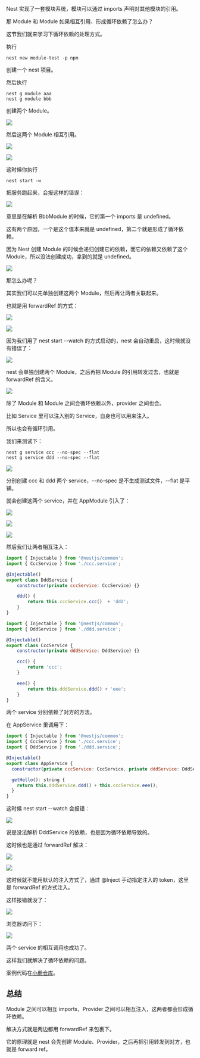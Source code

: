Nest 实现了一套模块系统，模块可以通过 imports 声明对其他模块的引用。

那 Module 和 Module 如果相互引用、形成循环依赖了怎么办？

这节我们就来学习下循环依赖的处理方式。

执行

```
nest new module-test -p npm
```
创建一个 nest 项目。

然后执行
```
nest g module aaa
nest g module bbb
```
创建两个 Module。

![](https://p6-juejin.byteimg.com/tos-cn-i-k3u1fbpfcp/b145b0bb0e9b4f859c9d75d048a659bd~tplv-k3u1fbpfcp-watermark.image?)

然后这两个 Module 相互引用。

![](https://p3-juejin.byteimg.com/tos-cn-i-k3u1fbpfcp/b52f40029b84469fa53c670856d62fb6~tplv-k3u1fbpfcp-watermark.image?)

![](https://p6-juejin.byteimg.com/tos-cn-i-k3u1fbpfcp/31b0562d4fa948c18624a0889f2c247b~tplv-k3u1fbpfcp-watermark.image?)

这时候你执行

```
nest start -w
```
把服务跑起来，会报这样的错误：

![](https://p1-juejin.byteimg.com/tos-cn-i-k3u1fbpfcp/0894ff37cf7a42cab36ca61ea7cad9bc~tplv-k3u1fbpfcp-watermark.image?)

意思是在解析 BbbModule 的时候，它的第一个 imports 是 undefined。

这有两个原因，一个是这个值本来就是 undefined，第二个就是形成了循环依赖。

因为 Nest 创建 Module 的时候会递归创建它的依赖，而它的依赖又依赖了这个 Module，所以没法创建成功，拿到的就是 undefined。

![](https://p9-juejin.byteimg.com/tos-cn-i-k3u1fbpfcp/5bda90b0fd1e4f0fbd4f872e2c7ae327~tplv-k3u1fbpfcp-watermark.image?)

那怎么办呢？

其实我们可以先单独创建这两个 Module，然后再让两者关联起来。

也就是用 forwardRef 的方式：

![](https://p3-juejin.byteimg.com/tos-cn-i-k3u1fbpfcp/0f2e08ce8fb944868db92d7be777331c~tplv-k3u1fbpfcp-watermark.image?)

![](https://p1-juejin.byteimg.com/tos-cn-i-k3u1fbpfcp/dae2d5625c504e21a3c5330aabc13231~tplv-k3u1fbpfcp-watermark.image?)

因为我们用了 nest start --watch 的方式启动的，nest 会自动重启，这时候就没有错误了：

![](https://p6-juejin.byteimg.com/tos-cn-i-k3u1fbpfcp/cfaf18c45ea04f99b78f0e82ec140446~tplv-k3u1fbpfcp-watermark.image?)

nest 会单独创建两个 Module，之后再把 Module 的引用转发过去，也就是 forwardRef 的含义。

![](https://p1-juejin.byteimg.com/tos-cn-i-k3u1fbpfcp/cd11a70d489e49109dd1dbfe472fb733~tplv-k3u1fbpfcp-watermark.image?)

除了 Module 和 Module 之间会循环依赖以外，provider 之间也会。

比如 Service 里可以注入别的 Service，自身也可以用来注入。

所以也会有循环引用。

我们来测试下：

```
nest g service ccc --no-spec --flat
nest g service ddd --no-spec --flat
```
![](https://p9-juejin.byteimg.com/tos-cn-i-k3u1fbpfcp/c377ed6b535a4a649b65fbaa3258b71c~tplv-k3u1fbpfcp-watermark.image?)

分别创建 ccc 和 ddd 两个 service，--no-spec 是不生成测试文件，--flat 是平铺。

就会创建这两个 service，并在 AppModule 引入了：

![](https://p1-juejin.byteimg.com/tos-cn-i-k3u1fbpfcp/958176426526409aba5af44f47d7af98~tplv-k3u1fbpfcp-watermark.image?)

![](https://p9-juejin.byteimg.com/tos-cn-i-k3u1fbpfcp/4455caf154c24001bc67a5a31ada8ae7~tplv-k3u1fbpfcp-watermark.image?)

![](https://p1-juejin.byteimg.com/tos-cn-i-k3u1fbpfcp/1ec94f9a9eb849e8bf5011735555a8d8~tplv-k3u1fbpfcp-watermark.image?)

然后我们让两者相互注入：

```javascript
import { Injectable } from '@nestjs/common';
import { CccService } from './ccc.service';

@Injectable()
export class DddService {
    constructor(private cccService: CccService) {}

    ddd() {
        return this.cccService.ccc()  + 'ddd';
    }
}
```

```javascript
import { Injectable } from '@nestjs/common';
import { DddService } from './ddd.service';

@Injectable()
export class CccService {
    constructor(private dddService: DddService) {}

    ccc() {
        return 'ccc';
    }

    eee() {
        return this.dddService.ddd() + 'eee';
    }
}
```

两个 service 分别依赖了对方的方法。

在 AppService 里调用下：

```javascript
import { Injectable } from '@nestjs/common';
import { CccService } from './ccc.service';
import { DddService } from './ddd.service';

@Injectable()
export class AppService {
  constructor(private cccService: CccService, private dddService: DddService){}

  getHello(): string {
    return this.dddService.ddd() + this.cccService.eee();
  }
}
```

这时候 nest start --watch 会报错：

![](https://p3-juejin.byteimg.com/tos-cn-i-k3u1fbpfcp/14ca2992e0a54e5a8fa277946691a1ac~tplv-k3u1fbpfcp-watermark.image?)

说是没法解析 DddService 的依赖，也是因为循环依赖导致的。

这时候也是通过 forwardRef 解决：

![](https://p6-juejin.byteimg.com/tos-cn-i-k3u1fbpfcp/f1bc24f5721e483bbcd293551be7084b~tplv-k3u1fbpfcp-watermark.image?)

![](https://p1-juejin.byteimg.com/tos-cn-i-k3u1fbpfcp/27e95c0964c748ea8edca908ef6c3d40~tplv-k3u1fbpfcp-watermark.image?)

这时候就不能用默认的注入方式了，通过 @Inject 手动指定注入的 token，这里是 forwardRef 的方式注入。

这样报错就没了：

![](https://p9-juejin.byteimg.com/tos-cn-i-k3u1fbpfcp/830830a9b3014d938676715f2f73510a~tplv-k3u1fbpfcp-watermark.image?)

浏览器访问下：

![](https://p3-juejin.byteimg.com/tos-cn-i-k3u1fbpfcp/18746407a2c04e058f1ce0223c8ef8b8~tplv-k3u1fbpfcp-watermark.image?)

两个 service 的相互调用也成功了。

这样我们就解决了循环依赖的问题。

案例代码在[小册仓库](https://github.com/QuarkGluonPlasma/nestjs-course-code/tree/main/circular-dependency)。

## 总结

Module 之间可以相互 imports，Provider 之间可以相互注入，这两者都会形成循环依赖。

解决方式就是两边都用 forwardRef 来包裹下。

它的原理就是 nest 会先创建 Module、Provider，之后再把引用转发到对方，也就是 forward ref。


